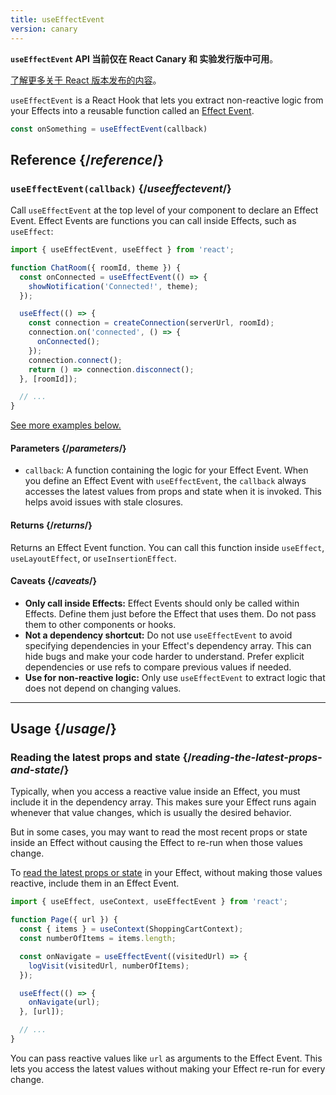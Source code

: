 ```yaml
---
title: useEffectEvent
version: canary
---
```



<Canary>

**`useEffectEvent` API 当前仅在 React Canary 和 实验发行版中可用**。

[了解更多关于 React 版本发布的内容](/community/versioning-policy#all-release-channels)。

</Canary>

<Intro>

`useEffectEvent` is a React Hook that lets you extract non-reactive logic from your Effects into a reusable function called an [Effect Event](/learn/separating-events-from-effects#declaring-an-effect-event).

```js
const onSomething = useEffectEvent(callback)
```

</Intro>

<InlineToc />

## Reference {/*reference*/}

### `useEffectEvent(callback)` {/*useeffectevent*/}

Call `useEffectEvent` at the top level of your component to declare an Effect Event. Effect Events are functions you can call inside Effects, such as `useEffect`:

```js {4-6,11}
import { useEffectEvent, useEffect } from 'react';

function ChatRoom({ roomId, theme }) {
  const onConnected = useEffectEvent(() => {
    showNotification('Connected!', theme);
  });

  useEffect(() => {
    const connection = createConnection(serverUrl, roomId);
    connection.on('connected', () => {
      onConnected();
    });
    connection.connect();
    return () => connection.disconnect();
  }, [roomId]);

  // ...
}
```

[See more examples below.](#usage)

#### Parameters {/*parameters*/}

- `callback`: A function containing the logic for your Effect Event. When you define an Effect Event with `useEffectEvent`, the `callback` always accesses the latest values from props and state when it is invoked. This helps avoid issues with stale closures.

#### Returns {/*returns*/}

Returns an Effect Event function. You can call this function inside `useEffect`, `useLayoutEffect`, or `useInsertionEffect`.

#### Caveats {/*caveats*/}

- **Only call inside Effects:** Effect Events should only be called within Effects. Define them just before the Effect that uses them. Do not pass them to other components or hooks.
- **Not a dependency shortcut:** Do not use `useEffectEvent` to avoid specifying dependencies in your Effect's dependency array. This can hide bugs and make your code harder to understand. Prefer explicit dependencies or use refs to compare previous values if needed.
- **Use for non-reactive logic:** Only use `useEffectEvent` to extract logic that does not depend on changing values.

___

## Usage {/*usage*/}

### Reading the latest props and state {/*reading-the-latest-props-and-state*/}

Typically, when you access a reactive value inside an Effect, you must include it in the dependency array. This makes sure your Effect runs again whenever that value changes, which is usually the desired behavior.

But in some cases, you may want to read the most recent props or state inside an Effect without causing the Effect to re-run when those values change.

To [read the latest props or state](/learn/separating-events-from-effects#reading-latest-props-and-state-with-effect-events) in your Effect, without making those values reactive, include them in an Effect Event.

```js {7-9,12}
import { useEffect, useContext, useEffectEvent } from 'react';

function Page({ url }) {
  const { items } = useContext(ShoppingCartContext);
  const numberOfItems = items.length;

  const onNavigate = useEffectEvent((visitedUrl) => {
    logVisit(visitedUrl, numberOfItems);
  });

  useEffect(() => {
    onNavigate(url);
  }, [url]);

  // ...
}
```

You can pass reactive values like `url` as arguments to the Effect Event. This lets you access the latest values without making your Effect re-run for every change.

